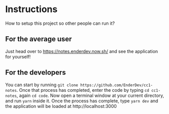 # Instructions
How to setup this project so other people can run it?

## For the average user
Just head over to https://notes.enderdev.now.sh/ and see the application for yourself!

## For the developers
You can start by running `git clone https://github.com/EnderDev/cc1-notes`. Once that process has completed, enter the code by typing `cd cc1-notes`, again `cd code`. Now open a terminal window at your current directory, and run `yarn` inside it. Once the process has complete, type `yarn dev` and the application will be loaded at http://localhost:3000 
